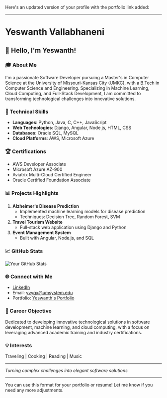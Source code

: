 Here's an updated version of your profile with the portfolio link added:

---

# Yeswanth Vallabhaneni  
## 👋 Hello, I'm Yeswanth!  

### 🎓 About Me  
I'm a passionate Software Developer pursuing a Master's in Computer Science at the University of Missouri-Kansas City (UMKC), with a B.Tech in Computer Science and Engineering. Specializing in Machine Learning, Cloud Computing, and Full-Stack Development, I am committed to transforming technological challenges into innovative solutions.

### 🚀 Technical Skills  
- **Languages**: Python, Java, C, C++, JavaScript  
- **Web Technologies**: Django, Angular, Node.js, HTML, CSS  
- **Databases**: Oracle SQL, MySQL  
- **Cloud Platforms**: AWS, Microsoft Azure  

### 🏆 Certifications  
- AWS Developer Associate  
- Microsoft Azure AZ-900  
- Aviatrix Multi-Cloud Certified Engineer  
- Oracle Certified Foundation Associate  

### 📊 Projects Highlights  
1. **Alzheimer's Disease Prediction**  
   - Implemented machine learning models for disease prediction  
   - Techniques: Decision Tree, Random Forest, SVM  
2. **Travel Tourism Website**  
   - Full-stack web application using Django and Python  
3. **Event Management System**  
   - Built with Angular, Node.js, and SQL  

### 📈 GitHub Stats  
![Your GitHub Stats](https://github-readme-stats.vercel.app/api?username=yourgithubusername&show_icons=true&theme=radical)

### 🌐 Connect with Me  
- [LinkedIn](https://www.linkedin.com/in/vallabhaneni-yeswanth-850a221a2/)  
- Email: yvyqx@umsystem.edu  
- Portfolio: [Yeswanth's Portfolio](https://github.com/vallabhaneniyeswanth/Yeswanthvallabhaneni/blob/main/yeswanth.html)  

### 🎯 Career Objective  
Dedicated to developing innovative technological solutions in software development, machine learning, and cloud computing, with a focus on leveraging advanced academic training and industry certifications.

### 💡 Interests  
Traveling | Cooking | Reading | Music  

---  
*Turning complex challenges into elegant software solutions*

---

You can use this format for your portfolio or resume! Let me know if you need any more adjustments.
